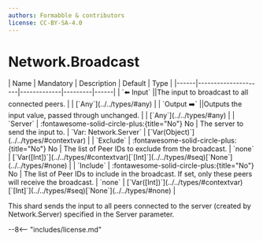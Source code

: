 ```yaml
---
authors: Formabble & contributors
license: CC-BY-SA-4.0
---
```



# Network.Broadcast

<div class="sh-parameters" markdown="1">
| Name | Mandatory | Description | Default | Type |
|------|---------------------|-------------|---------|------|
| `⬅️ Input` ||The input to broadcast to all connected peers. | | [`Any`](../../types/#any) |
| `Output ➡️` ||Outputs the input value, passed through unchanged. | | [`Any`](../../types/#any) |
| `Server` | :fontawesome-solid-circle-plus:{title="No"} No  | The server to send the input to. | `Var: Network.Server` | [`Var(Object)`](../../types/#contextvar) |
| `Exclude` | :fontawesome-solid-circle-plus:{title="No"} No  | The list of Peer IDs to exclude from the broadcast. | `none` | [`Var([Int])`](../../types/#contextvar)[`[Int]`](../../types/#seq)[`None`](../../types/#none) |
| `Include` | :fontawesome-solid-circle-plus:{title="No"} No  | The list of Peer IDs to include in the broadcast. If set, only these peers will receive the broadcast. | `none` | [`Var([Int])`](../../types/#contextvar)[`[Int]`](../../types/#seq)[`None`](../../types/#none) |

</div>

This shard sends the input to all peers connected to the server (created by Network.Server) specified in the Server parameter.

--8<-- "includes/license.md"

